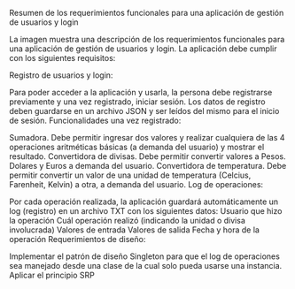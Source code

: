 Resumen de los requerimientos funcionales para una aplicación de gestión de usuarios y login

La imagen muestra una descripción de los requerimientos funcionales para una aplicación de gestión de usuarios y login. La aplicación debe cumplir con los siguientes requisitos:

Registro de usuarios y login:

Para poder acceder a la aplicación y usarla, la persona debe registrarse previamente y una vez registrado, iniciar sesión.
Los datos de registro deben guardarse en un archivo JSON y ser leídos del mismo para el inicio de sesión.
Funcionalidades una vez registrado:

Sumadora.
Debe permitir ingresar dos valores y realizar cualquiera de las 4 operaciones aritméticas básicas (a demanda del usuario) y mostrar el resultado.
Convertidora de divisas.
Debe permitir convertir valores a Pesos. Dolares y Euros a demanda del usuario.
Convertidora de temperatura.
Debe permitir convertir un valor de una unidad de temperatura (Celcius, Farenheit, Kelvin) a otra, a demanda del usuario.
Log de operaciones:

Por cada operación realizada, la aplicación guardará automáticamente un log (registro) en un archivo TXT con los siguientes datos:
Usuario que hizo la operación
Cuál operación realizó (indicando la unidad o divisa involucrada)
Valores de entrada
Valores de salida
Fecha y hora de la operación
Requerimientos de diseño:

Implementar el patrón de diseño Singleton para que el log de operaciones sea manejado desde una clase de la cual solo pueda usarse una instancia.
Aplicar el principio SRP
